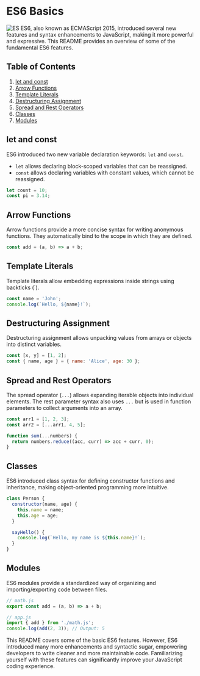 # ES6 Basics

![ES](https://angularjsbeginnerguide.files.wordpress.com/2021/06/learn-es6-basic-concept-every-js-developer-should-know-about-es6.jpg?w=1400)
ES6, also known as ECMAScript 2015, introduced several new features and syntax enhancements to JavaScript, making it more powerful and expressive. This README provides an overview of some of the fundamental ES6 features.

## Table of Contents

1. [let and const](#let-and-const)
2. [Arrow Functions](#arrow-functions)
3. [Template Literals](#template-literals)
4. [Destructuring Assignment](#destructuring-assignment)
5. [Spread and Rest Operators](#spread-and-rest-operators)
6. [Classes](#classes)
7. [Modules](#modules)

## let and const

ES6 introduced two new variable declaration keywords: `let` and `const`.

- `let` allows declaring block-scoped variables that can be reassigned.
- `const` allows declaring variables with constant values, which cannot be reassigned.

```javascript
let count = 10;
const pi = 3.14;
```

## Arrow Functions

Arrow functions provide a more concise syntax for writing anonymous functions. They automatically bind to the scope in which they are defined.

```javascript
const add = (a, b) => a + b;
```

## Template Literals

Template literals allow embedding expressions inside strings using backticks (\`).

```javascript
const name = 'John';
console.log(`Hello, ${name}!`);
```

## Destructuring Assignment

Destructuring assignment allows unpacking values from arrays or objects into distinct variables.

```javascript
const [x, y] = [1, 2];
const { name, age } = { name: 'Alice', age: 30 };
```

## Spread and Rest Operators

The spread operator (`...`) allows expanding iterable objects into individual elements. The rest parameter syntax also uses `...` but is used in function parameters to collect arguments into an array.

```javascript
const arr1 = [1, 2, 3];
const arr2 = [...arr1, 4, 5];

function sum(...numbers) {
  return numbers.reduce((acc, curr) => acc + curr, 0);
}
```

## Classes

ES6 introduced class syntax for defining constructor functions and inheritance, making object-oriented programming more intuitive.

```javascript
class Person {
  constructor(name, age) {
    this.name = name;
    this.age = age;
  }

  sayHello() {
    console.log(`Hello, my name is ${this.name}!`);
  }
}
```

## Modules

ES6 modules provide a standardized way of organizing and importing/exporting code between files.

```javascript
// math.js
export const add = (a, b) => a + b;

// app.js
import { add } from './math.js';
console.log(add(2, 3)); // Output: 5
```

This README covers some of the basic ES6 features. However, ES6 introduced many more enhancements and syntactic sugar, empowering developers to write cleaner and more maintainable code. Familiarizing yourself with these features can significantly improve your JavaScript coding experience.
